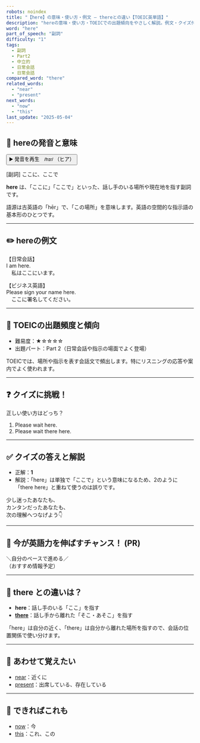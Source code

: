 ```yaml
---
robots: noindex
title: "【here】の意味・使い方・例文 ― thereとの違い【TOEIC英単語】"
description: "hereの意味・使い方・TOEICでの出題傾向をやさしく解説。例文・クイズ付きでthereとの違いもわかりやすく学べます。"
word: "here"
part_of_speech: "副詞"
difficulty: "1"
tags:
  - 副詞
  - Part2
  - 中立的
  - 日常会話
  - 日常会話
compared_word: "there"
related_words:
  - "near"
  - "present"
next_words:
  - "now"
  - "this"
last_update: "2025-05-04"
---
```


## 🔰 hereの発音と意味

<button class="play-audio" onclick="playTTS('here')">
  <span class="play-audio-main">
    ▶️ 発音を再生　/hɪr/
  </span>
  <span class="play-audio-sub">
    （ヒア）
  </span>
</button>

[副詞] ここに、ここで

**here** は、「ここに」「ここで」といった、話し手のいる場所や現在地を指す副詞です。

語源は古英語の「hēr」で、「この場所」を意味します。英語の空間的な指示語の基本形のひとつです。

---

## ✏️ hereの例文

【日常会話】  
I am here.  
　私はここにいます。

【ビジネス英語】  
Please sign your name here.  
　ここに署名してください。

---

## 🎯 TOEICの出題頻度と傾向

- 難易度：★☆☆☆☆
- 出題パート：Part 2（日常会話や指示の場面でよく登場）

TOEICでは、場所や指示を表す会話文で頻出します。特にリスニングの応答や案内でよく使われます。

---

## ❓ クイズに挑戦！

正しい使い方はどっち？

1. Please wait here.  
2. Please wait there here.

---

## ✅ クイズの答えと解説

- 正解：**1**
- 解説：「here」は単独で「ここで」という意味になるため、2のように「there here」と重ねて使うのは誤りです。

少し迷ったあなたも、  
カンタンだったあなたも、  
次の理解へつなげよう👇️

---

## 🚀 今が英語力を伸ばすチャンス！ (PR)

<div class="info-center">
＼自分のペースで進める／<br>  
（おすすめ情報予定）
</div>

---

## 🤔  there との違いは？

- **here**：話し手のいる「ここ」を指す
- **[there](/word/there)**：話し手から離れた「そこ・あそこ」を指す

「here」は自分の近く、「there」は自分から離れた場所を指すので、会話の位置関係で使い分けます。

---

## 🧩 あわせて覚えたい

- [near](/word/near)：近くに
- [present](/word/present)：出席している、存在している

---

## 📖 できればこれも

- [now](/word/now)：今
- [this](/word/this)：これ、この


<!-- cvid: aid34_bid43 -->
